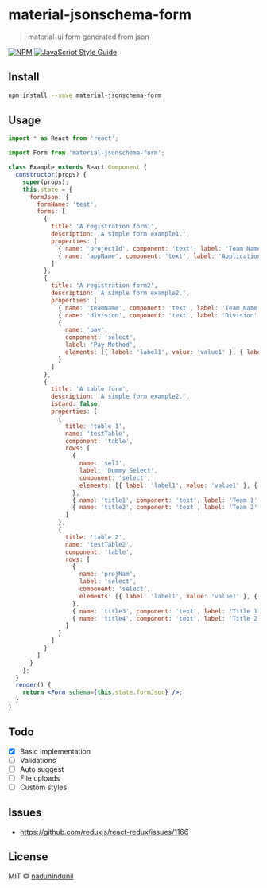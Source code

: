 # material-jsonschema-form

> material-ui form generated from json

[![NPM](https://img.shields.io/npm/v/material-jsonschema-form.svg)](https://www.npmjs.com/package/material-jsonschema-form) [![JavaScript Style Guide](https://img.shields.io/badge/code_style-standard-brightgreen.svg)](https://standardjs.com)

## Install

```bash
npm install --save material-jsonschema-form
```

## Usage

```jsx
import * as React from 'react';

import Form from 'material-jsonschema-form';

class Example extends React.Component {
  constructor(props) {
    super(props);
    this.state = {
      formJson: {
        formName: 'test',
        forms: [
          {
            title: 'A registration form1',
            description: 'A simple form example1.',
            properties: [
              { name: 'projectId', component: 'text', label: 'Team Name' },
              { name: 'appName', component: 'text', label: 'Application Name' }
            ]
          },
          {
            title: 'A registration form2',
            description: 'A simple form example2.',
            properties: [
              { name: 'teamName', component: 'text', label: 'Team Name' },
              { name: 'division', component: 'text', label: 'Division' },
              {
                name: 'pay',
                component: 'select',
                label: 'Pay Method',
                elements: [{ label: 'label1', value: 'value1' }, { label: 'label2', value: 'value2' }]
              }
            ]
          },
          {
            title: 'A table form',
            description: 'A simple form example2.',
            isCard: false,
            properties: [
              {
                title: 'table 1',
                name: 'testTable',
                component: 'table',
                rows: [
                  {
                    name: 'sel3',
                    label: 'Dummy Select',
                    component: 'select',
                    elements: [{ label: 'label1', value: 'value1' }, { label: 'label2', value: 'value2' }]
                  },
                  { name: 'title1', component: 'text', label: 'Team 1' },
                  { name: 'title2', component: 'text', label: 'Team 2' }
                ]
              },
              {
                title: 'table 2',
                name: 'testTable2',
                component: 'table',
                rows: [
                  {
                    name: 'projNam',
                    label: 'select',
                    component: 'select',
                    elements: [{ label: 'label1', value: 'value1' }, { label: 'label2', value: 'value2' }]
                  },
                  { name: 'title3', component: 'text', label: 'Title 1' },
                  { name: 'title4', component: 'text', label: 'Title 2' }
                ]
              }
            ]
          }
        ]
      }
    };
  }
  render() {
    return <Form schema={this.state.formJson} />;
  }
}
```

## Todo

- [x] Basic Implementation
- [ ] Validations
- [ ] Auto suggest
- [ ] File uploads
- [ ] Custom styles

## Issues

- https://github.com/reduxjs/react-redux/issues/1166

## License

MIT © [nadunindunil](https://github.com/nadunindunil)
